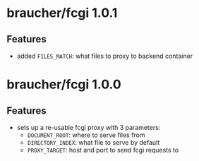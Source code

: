 # braucher/fcgi 1.0.1

## Features
* added ```FILES_MATCH```: what files to proxy to backend container

# braucher/fcgi 1.0.0

## Features
* sets up a re-usable fcgi proxy with 3 parameters:
  * ```DOCUMENT_ROOT```: where to serve files from
  * ```DIRECTORY_INDEX```: what file to serve by default
  * ```PROXY_TARGET```: host and port to send fcgi requests to
